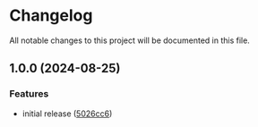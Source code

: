 # Changelog

All notable changes to this project will be documented in this file.

## 1.0.0 (2024-08-25)

### Features

* initial release ([5026cc6](https://github.com/danylomikula/terraform-talos/commit/5026cc6f723cd2272a057eb203db90df921657a2))
